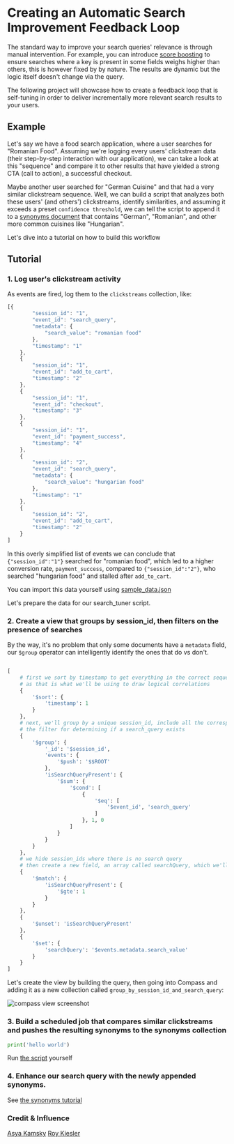 # Creating an Automatic Search Improvement Feedback Loop

The standard way to improve your search queries' relevance is through manual intervention. For example, you can introduce [score boosting](#) to ensure searches where a key is present in some fields weighs higher than others, this is however fixed by by nature. The results are dynamic but the logic itself doesn't change via the query.

The following project will showcase how to create a feedback loop that is self-tuning in order to deliver incrementally more relevant search results to your users.

## Example

Let's say we have a food search application, where a user searches for "Romanian Food". Assuming we're logging every users' clickstream data (their step-by-step interaction with our application), we can take a look at this "sequence" and compare it to other results that have yielded a strong CTA (call to action), a successful checkout.

Maybe another user searched for "German Cuisine" and that had a very similar clickstream sequence. Well, we can build a script that analyzes both these users' (and others') clickstreams, identify similarities, and assuming it exceeds a preset `confidence threshold`, we can tell the script to append it to a [synonyms document](#) that contains "German", "Romanian", and other more common cuisines like "Hungarian".

Let's dive into a tutorial on how to build this workflow

## Tutorial

### 1. Log user's clickstream activity

As events are fired, log them to the `clickstreams` collection, like:

```javascript
[{
		"session_id": "1",
		"event_id": "search_query",
		"metadata": {
			"search_value": "romanian food"
		},
		"timestamp": "1"
	},
	{
		"session_id": "1",
		"event_id": "add_to_cart",
		"timestamp": "2"
	},
	{
		"session_id": "1",
		"event_id": "checkout",
		"timestamp": "3"
	},
	{
		"session_id": "1",
		"event_id": "payment_success",
		"timestamp": "4"
	},
	{
		"session_id": "2",
		"event_id": "search_query",
		"metadata": {
			"search_value": "hungarian food"
		},
		"timestamp": "1"
	},
	{
		"session_id": "2",
		"event_id": "add_to_cart",
		"timestamp": "2"
	}
]
```



In this overly simplified list of events we can conclude that `{"session_id":"1"}` searched for "romanian food", which led to a higher conversion rate, `payment_success`, compared to `{"session_id":"2"}`, who searched "hungarian food" and stalled after `add_to_cart`.

You can import this data yourself using [sample_data.json](/sample_data.json)

Let's prepare the data for our search_tuner script.


### 2. Create a view that groups by session_id, then filters on the presence of searches

By the way, it's no problem that only some documents have a `metadata` field, our `$group` operator can intelligently identify the ones that do vs don't.

``` python

[
    # first we sort by timestamp to get everything in the correct sequence of events,
    # as that is what we'll be using to draw logical correlations
    {
        '$sort': {
            'timestamp': 1
        }
    },
    # next, we'll group by a unique session_id, include all the corresponding events, and begin
    # the filter for determining if a search_query exists
    {
        '$group': {
            '_id': '$session_id',
            'events': {
                '$push': '$$ROOT'
            },
            'isSearchQueryPresent': {
                '$sum': {
                    '$cond': [
                        {
                            '$eq': [
                                '$event_id', 'search_query'
                            ]
                        }, 1, 0
                    ]
                }
            }
        }
    },
    # we hide session_ids where there is no search query
    # then create a new field, an array called searchQuery, which we'll use to parse
    {
        '$match': {
            'isSearchQueryPresent': {
                '$gte': 1
            }
        }
    },
    {
        '$unset': 'isSearchQueryPresent'
    },
    {
        '$set': {
            'searchQuery': '$events.metadata.search_value'
        }
    }
]

```

Let's create the view by building the query, then going into Compass and adding it as a new collection called `group_by_session_id_and_search_query`:

![compass view screenshot](/assets/compass_view_creation.png)

### 3. Build a scheduled job that compares similar clickstreams and pushes the resulting synonyms to the synonyms collection

```python
print('hello world')
```

Run [the script](/search_tuner.py) yourself

### 4. Enhance our search query with the newly appended synonyms.
See [the synonyms tutorial](../patterns/synonyms)


### Credit & Influence

[Asya Kamsky](kamsky.org/stupid-tricks-with-mongodb/aggregating-over-time)
[Roy Kiesler]()
